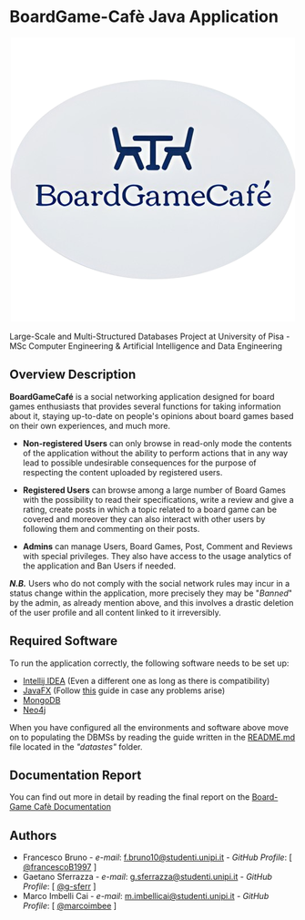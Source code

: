 
# BoardGame-Cafè Java Application

<p align="center">
  <img src="https://github.com/g-sferr/BoardGame-Cafe_App/blob/g.sferr/src/main/resources/logo.png?raw=true" alt="BoardGameCafè_App-Logo"/>
</p>

Large-Scale and Multi-Structured Databases Project at University of Pisa - MSc Computer Engineering & Artificial Intelligence and Data Engineering

## Overview Description

**BoardGameCafé** is a social networking application designed for board games enthusiasts that provides several functions
for taking information about it, staying up-to-date on people's opinions about board games based on their own experiences,
and much more.

* **Non-registered Users** can only browse in read-only mode the contents of the application without the ability to perform
actions that in any way lead to possible undesirable consequences for the purpose of respecting the content uploaded by registered users.

* **Registered Users** can browse among a large number of Board Games with the possibility to read their specifications,
write a review and give a rating, create posts in which a topic related to a board game can be covered and moreover
they can also interact with other users by following them and commenting on their posts.

* **Admins** can manage Users, Board Games, Post, Comment and Reviews with special privileges.
They also have access to the usage analytics of the application and Ban Users if needed.


***N.B.***
Users who do not comply with the social network rules may incur in a status change within the application, more precisely
they may be "*Banned*" by the admin, as already mention above, and this involves a drastic deletion of the user profile and
all content linked to it irreversibly.

## Required Software

To run the application correctly, the following software needs to be set up:

- [Intellij IDEA](https://www.jetbrains.com/idea/download/) (Even a different one as long as there is compatibility)
- [JavaFX](https://openjfx.io/)  (Follow [this](https://ashley-tharp.medium.com/solved-error-javafx-runtime-components-are-missing-and-are-required-to-run-this-application-ec4779eb796d) guide in case any problems arise)
- [MongoDB](https://www.mongodb.com/try/download/community)
- [Neo4j](https://neo4j.com/download/)

When you have configured all the environments and software above
move on to populating the DBMSs by reading the guide written in the [README.md](/datasets/README.md)
file located in the *"datastes"* folder.

## Documentation Report

You can find out more in detail by reading the final report on the [Board-Game Cafè Documentation](/docs/BoardGameCafe-Documentation.pdf)

## Authors

* Francesco Bruno - *e-mail*: f.bruno10@studenti.unipi.it - *GitHub Profile*: [ [@francescoB1997](https://github.com/francescoB1997) ]
* Gaetano Sferrazza - *e-mail*: g.sferrazza@studenti.unipi.it - *GitHub Profile*: [ [@g-sferr](https://github.com/g-sferr) ]
* Marco Imbelli Cai - *e-mail*: m.imbellicai@studenti.unipi.it - *GitHub Profile*: [ [@marcoimbee](https://github.com/marcoimbee) ]
